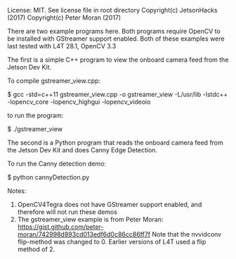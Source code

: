 License: MIT. See license file in root directory
Copyright(c) JetsonHacks (2017)
Copyright(c) Peter Moran (2017)

There are two example programs here. Both programs require OpenCV to be installed with GStreamer support enabled.
Both of these examples were last tested with L4T 28.1, OpenCV 3.3

The first is a simple C++ program to view the onboard camera feed from the Jetson Dev Kit.

To compile gstreamer_view.cpp:

$ gcc -std=c++11 gstreamer_view.cpp -o gstreamer_view -L/usr/lib -lstdc++ -lopencv_core -lopencv_highgui -lopencv_videoio

to run the program:

$ ./gstreamer_view

The second is a Python program that reads the onboard camera feed from the Jetson Dev Kit and does Canny Edge Detection.

To run the Canny detection demo:

$ python cannyDetection.py

Notes:
1. OpenCV4Tegra does not have GStreamer support enabled, and therefore will not run these demos
2. The gstreamer_view example is from Peter Moran:
   https://gist.github.com/peter-moran/742998d893cd013edf6d0c86cc86ff7f
   Note that the nvvidconv flip-method was changed to 0. Earlier versions of L4T used a flip method of 2. 




